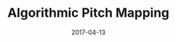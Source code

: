 ---
title: "Algorithmic Pitch Mapping"
date: 2017-04-13
resources:
- name: algorithmic-pitch-mapping.pdf

categories: [machine learning project]
tags: [machine learning, music]
---